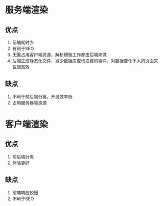 # 服务端渲染

## 优点
1. 前端耗时少
2. 有利于SEO
3. 无需占用客户端资源，解析模板工作都由后端来做
4. 后端生成静态化文件，减少数据库查询浪费的事件，对数据变化不大的页面来说很高效

## 缺点
1. 不利于前后端分离，开发效率低
2. 占用服务器端资源

# 客户端渲染

## 优点
1. 前后端分离
2. 体验更好
## 缺点
1. 前端响应较慢
2. 不利于SEO